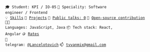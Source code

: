 <code>🎓 Student: KPI / IO-05</code>
<code>👷 Speciality: Software engineer / Frontend</code><br>
<code>💡 [Skills](SKILLS.md)</code>
<code>🧻 [Projects](PROJECTS.md)</code>
<code>📢 [Public talks: 0](TALKS.md)</code>
<code>👀 [Open-source contribution](CONTRIBUTION.md)</code><br>
<code>🧑‍💻 Languages: JavaScript, Java</code>
<code>📦 Tech stack: React, Angular</code>
<code>🪙 [Rates](RATES.md)</code><br>
<code>💬 telegram: [@Lancelotovich](https://telegram.me/Lancelotovich)</code>
<code>📫 [tvvanmix@gmail.com](mailto:tvvanmix@gmail.com)</code>
